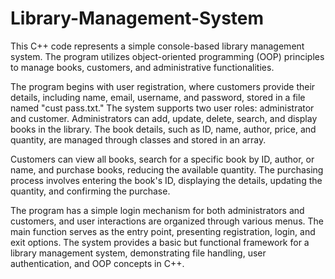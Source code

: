 # Library-Management-System

This C++ code represents a simple console-based library management system. The program utilizes object-oriented programming (OOP) principles to manage books, customers, and administrative functionalities.

The program begins with user registration, where customers provide their details, including name, email, username, and password, stored in a file named "cust pass.txt." The system supports two user roles: administrator and customer. Administrators can add, update, delete, search, and display books in the library. The book details, such as ID, name, author, price, and quantity, are managed through classes and stored in an array.

Customers can view all books, search for a specific book by ID, author, or name, and purchase books, reducing the available quantity. The purchasing process involves entering the book's ID, displaying the details, updating the quantity, and confirming the purchase.

The program has a simple login mechanism for both administrators and customers, and user interactions are organized through various menus. The main function serves as the entry point, presenting registration, login, and exit options. The system provides a basic but functional framework for a library management system, demonstrating file handling, user authentication, and OOP concepts in C++.





